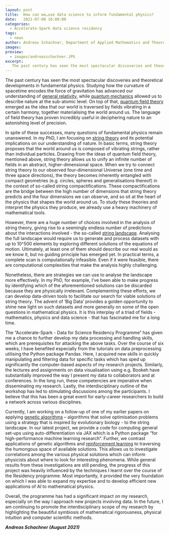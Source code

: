 ```yaml
---
layout: post
title:  How can we…use data science to inform fundamental physics?
date:   2021-07-08 16:00:00
categories:
  - Accelerate-Spark data science residency
tags:
  - news
author: Andreas Schachner, Department of Applied Mathematics and Theoretical Physics, University of Cambridge
images:
preview:
  - images/andreasschachner.JPG
excerpt:
   The past century has seen the most spectacular discoveries and theoretical developments in fundamental physics, but despite this success many questions of fundamental physics remain unanswered. In my PhD, I am focusing on string theory and its implications for our understanding of nature.To study string theories and interpret the physics it produces, we already use a heavy machinery of mathematical tools. Data science and machine learning offer a new route to interrogating how the predictions arising from string theories map onto the world around us.
---
```


The past century has seen the most spectacular discoveries and theoretical developments in fundamental physics. Studying how the curvature of spacetime encodes the force of gravitation has advanced our understanding of [general relativity](https://en.wikipedia.org/wiki/General_relativity), while [quantum mechanics](https://en.wikipedia.org/wiki/Quantum_mechanics) allowed us to describe nature at the sub-atomic level. On top of that, [quantum field theory](https://en.wikipedia.org/wiki/Quantum_field_theory) emerged as the idea that our world is traversed by fields vibrating in a certain harmony, together materialising the world around us. The language of field theory has proven incredibly useful in deciphering nature to an astonishing level of precision.

In spite of these successes, many questions of fundamental physics remain unanswered. In my PhD, I am focusing on [string theory](https://en.wikipedia.org/wiki/String_theory) and its potential implications on our understanding of nature. In basic terms, string theory proposes that the world around us is composed of vibrating strings, rather than individual particles. Drawing from the ideas of quantum field theory, mentioned above, string theory allows us to unify an infinite number of fields in an abstract, higher-dimensional space. When we try to connect string theory to our observed four-dimensional Universe (one time and three space directions), the theory becomes inherently entangled with compact geometries (e.g. circles, spheres and generalisations thereof) in the context of so-called string compactifications. These compactifications are the bridge between the high number of dimensions that string theory predicts and the four dimensions we can observe, and so sit at the heart of the physics that shapes the world around us. To study these theories and interpret the physics they produce, we already use a heavy machinery of mathematical tools. 

However, there are a huge number of choices involved in the analysis of string theory, giving rise to a seemingly endless number of predictions about the interactions involved - the so-called [string landscape](https://en.wikipedia.org/wiki/String_theory_landscape). Analysing the full landscape would require us to generate and process datasets with up to 10^500 elements by exploring different solutions of the equations of motion. Ultimately, at least one of them should describe our real would as we know it, but no guiding principle has emerged yet. In practical terms, a complete scan is computationally infeasible. Even if it were feasible, there are computational complexities that make the analysis highly challenging.

Nonetheless, there are strategies we can use to analyse the landscape more effectively. In my PhD, for example, I’ve been able to make progress by identifying which of the aforementioned solutions can be discarded because they are physically irrelevant. Complementing these efforts, we can develop data-driven tools to facilitate our search for viable solutions of string theory. The advent of ‘Big Data’ provides a golden opportunity to shine new light on such datasets and more generally on some of the open questions in mathematical physics. It is this interplay of a triad of fields - mathematics, physics and data science - that has fascinated me for a long time.

The “Accelerate-Spark - Data for Science Residency Programme“ has given me a chance to further develop my data processing and handling skills, which are prerequisites for attacking the above tasks. Over the course of six weeks, I have benefited especially from the tutorials on data preprocessing utilising the Python package Pandas. Here, I acquired new skills in quickly manipulating and filtering data for specific tasks which has sped up significantly the computer-based aspects of my research projects. Similarly, the lectures and assignments on data visualisation using e.g. Bookeh have substantially improved the way I present my data to collaborators and at conferences. In the long run, these competencies are imperative when disseminating my research. Lastly, the interdisciplinary outline of the workshop has led to stimulating discussions among the participants. I believe that this has been a great event for early-career researchers to build a network across various disciplines.
 
Currently, I am working on a follow-up of one of my earlier papers on applying [genetic algorithms](https://en.wikipedia.org/wiki/Genetic_algorithm) – algorithms that solve optimisation problems using a strategy that is inspired by evolutionary biology - to the string landscape. In our latest project, we provide a code for computing general set-ups using auto-differentiation via JAX which is a Python package “for high-performance machine learning research“. Further, we contrast applications of genetic algorithms and [reinforcement learning](https://en.wikipedia.org/wiki/Reinforcement_learning) to traversing the humongous space of available solutions. This allows us to investigate correlations among the various physical solutions which can inform physicists about where to look for interesting phenomena. While general results from these investigations are still pending, the progress of this project was heavily influenced by the techniques I learnt over the course of the Residency programme. Most importantly, it provided the very foundation on which I was able to expand my expertise and to develop efficient new applications of AI to mathematical physics.

Overall, the programme has had a significant impact on my research, especially on the way I approach new projects involving data. In the future, I am continuing to promote the interdisciplinary scope of my research by highlighting the beautiful symbiosis of mathematical rigorousness, physical intuition and computer scientific methods.

***Andreas Schachner (August 2021)***
